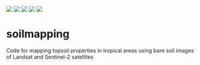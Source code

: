 <img src = "https://img.shields.io/github/last-commit/neli12/soilmapping"> <img src = "https://img.shields.io/github/languages/count/neli12/soilmapping"> <img src = "https://img.shields.io/github/license/neli12/soilmapping?color=green"> <img src = "https://img.shields.io/github/downloads/neli12/soilmapping/total"> <img src = "https://img.shields.io/github/watchers/neli12/soilmapping?style=social">

# soilmapping
Code for mapping topsoil properties in tropical areas using bare soil images of Landsat and Sentinel-2 satellites
